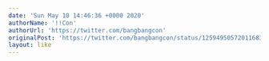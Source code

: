```yaml
---
date: 'Sun May 10 14:46:36 +0000 2020'
authorName: '!!Con'
authorUrl: 'https://twitter.com/bangbangcon'
originalPost: 'https://twitter.com/bangbangcon/status/1259495057201168386'
layout: like
---
```

